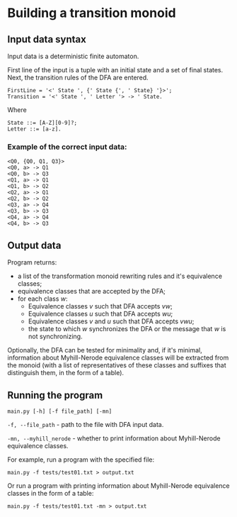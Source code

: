 # Building a transition monoid

## Input data syntax
Input data is a deterministic finite automaton.

First line of the input is a tuple with an initial state and a set of final states. Next, the transition rules of the DFA are entered.
```ebnf
FirstLine = '<' State ', {' State {', ' State} '}>';
Transition = '<' State ', ' Letter '> -> ' State.
```
Where
```re
State ::= [A-Z][0-9]?;
Letter ::= [a-z].
```

### Example of the correct input data:
```
<Q0, {Q0, Q1, Q3}>
<Q0, a> -> Q1
<Q0, b> -> Q3
<Q1, a> -> Q1
<Q1, b> -> Q2
<Q2, a> -> Q1
<Q2, b> -> Q2
<Q3, a> -> Q4
<Q3, b> -> Q3
<Q4, a> -> Q4
<Q4, b> -> Q3
```

## Output data
Program returns:
* a list of the transformation monoid rewriting rules and it's equivalence classes;
* equivalence classes that are accepted by the DFA;
* for each class $w$:
  * Equivalence classes $v$ such that DFA accepts $vw$;
  * Equivalence classes $u$ such that DFA accepts $wu$;
  * Equivalence classes $v$ and $u$ such that DFA accepts $vwu$;
  * the state to which $w$ synchronizes the DFA or the message that $w$ is not synchronizing.

Optionally, the DFA can be tested for minimality and, if it's minimal, information about Myhill-Nerode equivalence classes will be extracted from the monoid (with a list of representatives of these classes and suffixes that distinguish them, in the form of a table).

## Running the program
```main.py [-h] [-f file_path] [-mn]```

```-f, --file_path``` - path to the file with DFA input data.

```-mn, --myhill_nerode``` - whether to print information about Myhill-Nerode equivalence classes.

For example, run a program with the specified file:
```
main.py -f tests/test01.txt > output.txt
```

Or run a program with printing information about Myhill-Nerode equivalence classes in the form of a table:
```
main.py -f tests/test01.txt -mn > output.txt
```
